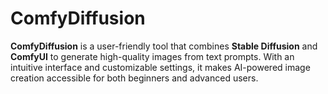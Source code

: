 # ComfyDiffusion
**ComfyDiffusion** is a user-friendly tool that combines **Stable Diffusion** and **ComfyUI** to generate high-quality images from text prompts. With an intuitive interface and customizable settings, it makes AI-powered image creation accessible for both beginners and advanced users.
